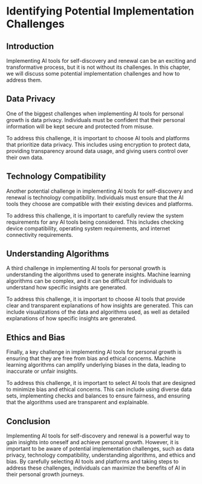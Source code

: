 Identifying Potential Implementation Challenges
==================================================================================================================================

Introduction
------------

Implementing AI tools for self-discovery and renewal can be an exciting and transformative process, but it is not without its challenges. In this chapter, we will discuss some potential implementation challenges and how to address them.

Data Privacy
------------

One of the biggest challenges when implementing AI tools for personal growth is data privacy. Individuals must be confident that their personal information will be kept secure and protected from misuse.

To address this challenge, it is important to choose AI tools and platforms that prioritize data privacy. This includes using encryption to protect data, providing transparency around data usage, and giving users control over their own data.

Technology Compatibility
------------------------

Another potential challenge in implementing AI tools for self-discovery and renewal is technology compatibility. Individuals must ensure that the AI tools they choose are compatible with their existing devices and platforms.

To address this challenge, it is important to carefully review the system requirements for any AI tools being considered. This includes checking device compatibility, operating system requirements, and internet connectivity requirements.

Understanding Algorithms
------------------------

A third challenge in implementing AI tools for personal growth is understanding the algorithms used to generate insights. Machine learning algorithms can be complex, and it can be difficult for individuals to understand how specific insights are generated.

To address this challenge, it is important to choose AI tools that provide clear and transparent explanations of how insights are generated. This can include visualizations of the data and algorithms used, as well as detailed explanations of how specific insights are generated.

Ethics and Bias
---------------

Finally, a key challenge in implementing AI tools for personal growth is ensuring that they are free from bias and ethical concerns. Machine learning algorithms can amplify underlying biases in the data, leading to inaccurate or unfair insights.

To address this challenge, it is important to select AI tools that are designed to minimize bias and ethical concerns. This can include using diverse data sets, implementing checks and balances to ensure fairness, and ensuring that the algorithms used are transparent and explainable.

Conclusion
----------

Implementing AI tools for self-discovery and renewal is a powerful way to gain insights into oneself and achieve personal growth. However, it is important to be aware of potential implementation challenges, such as data privacy, technology compatibility, understanding algorithms, and ethics and bias. By carefully selecting AI tools and platforms and taking steps to address these challenges, individuals can maximize the benefits of AI in their personal growth journeys.
